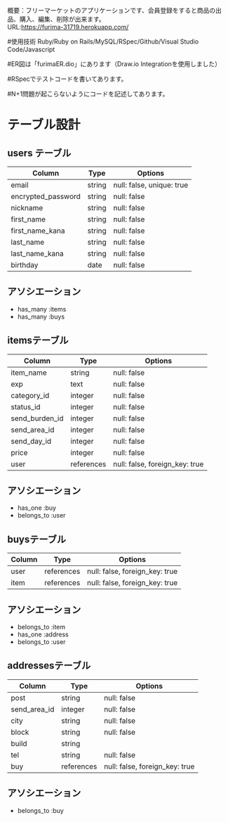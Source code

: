 概要：フリーマーケットのアプリケーションです、会員登録をすると商品の出品、購入、編集、削除が出来ます。</br>
URL:https://furima-31719.herokuapp.com/

#使用技術
Ruby/Ruby on Rails/MySQL/RSpec/Github/Visual Studio Code/Javascript

#ER図は「furimaER.dio」にあります（Draw.io Integrationを使用しました）

#RSpecでテストコードを書いてあります。

#N+1問題が起こらないようにコードを記述してあります。

# テーブル設計

## users テーブル
| Column             | Type   | Options                   |
| ------------------ | ------ | ------------------------- |
| email              | string | null: false, unique: true |
| encrypted_password | string | null: false               |
| nickname           | string | null: false               |
| first_name         | string | null: false               |
| first_name_kana    | string | null: false               |
| last_name          | string | null: false               |
| last_name_kana     | string | null: false               |
| birthday           | date   | null: false               |
## アソシエーション
* has_many :items
* has_many :buys

## itemsテーブル
| Column         | Type       | Options                        |
| -------------- | ---------- | ------------------------------ |
| item_name      | string     | null: false                    |
| exp            | text       | null: false                    |
| category_id    | integer    | null: false                    |
| status_id      | integer    | null: false                    |
| send_burden_id | integer    | null: false                    |
| send_area_id   | integer    | null: false                    |
| send_day_id    | integer    | null: false                    |
| price          | integer    | null: false                    |
| user           | references | null: false, foreign_key: true |
## アソシエーション
* has_one :buy
* belongs_to :user

## buysテーブル
| Column     | Type       | Options                        |
| ---------- | ---------- | ------------------------------ |
| user       | references | null: false, foreign_key: true |
| item       | references | null: false, foreign_key: true |
## アソシエーション
* belongs_to :item
* has_one :address
* belongs_to :user

## addressesテーブル
| Column       | Type       | Options                        |
| ------------ | ---------- | ------------------------------ |
| post         | string     | null: false                    |
| send_area_id | integer    | null: false                    |
| city         | string     | null: false                    |
| block        | string     | null: false                    |
| build        | string     |                                |
| tel          | string     | null: false                    |
| buy          | references | null: false, foreign_key: true |
## アソシエーション
* belongs_to :buy
